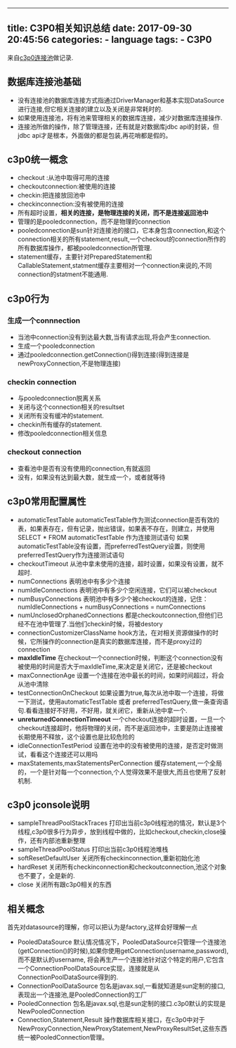 
---
title: C3P0相关知识总结
date: 2017-09-30 20:45:56
categories:
    - language
tags:
    - C3P0
---

来自[c3p0连接池](http://blog.sina.com.cn/s/blog_53b58e7c010197bj.html)做记录.

## 数据库连接池基础
* 没有连接池的数据库连接方式指通过DriverManager和基本实现DataSource进行连接,但它相关连接的建立以及关闭是非常耗时的.
* 如果使用连接池，将有池来管理相关的数据库连接，减少对数据库连接操作.
* 连接池所做的操作，除了管理连接，还有就是对数据库jdbc api的封装，但jdbc api才是根本，外面做的都是包装,再花哨都是假的。
<!--more-->
## c3p0统一概念
* checkout :从池中取得可用的连接
* checkoutconnection:被使用的连接
* checkin:把连接放回池中
* checkinconnection:没有被使用的连接
* 所有超时设置，**相关的连接，是物理连接的关闭，而不是连接返回池中**
* 管理的是pooledconnection，而不是物理的connection
* pooledconnection是sun针对连接池的接口，它本身包含connection,和这个connection相关的所有statement,result,一个checkout的connection所作的所有数据库操作，都被pooledconnection所管理.
* statement缓存，主要针对PreparedStatement和CallableStatement,statment缓存主要相对一个connection来说的,不同connection的statment不能通用. 

## c3p0行为
### 生成一个connnection
* 当池中connection没有到达最大数,当有请求出现,将会产生connection.
* 生成一个pooledconnection
* 通过pooledconnection.getConnection()得到连接(得到连接是newProxyConnection,不是物理连接)
### checkin connection
* 与pooledconnection脱离关系
* 关闭与这个connection相关的resultset
* 关闭所有没有缓冲的statement.
* checkin所有缓存的statement.
* 修改pooledconnection相关信息
### checkout connection 
* 查看池中是否有没有使用的connection,有就返回
* 没有，如果没有达到最大数，就生成一个，或者就等待
 
## c3p0常用配置属性
* automaticTestTable
    automaticTestTable作为测试connection是否有效的表，如果表存在，但有记录，抛出错误，如果表不存在，则建立，并使用SELECT * FROM automaticTestTable 作为连接测试语句
    如果automaticTestTable没有设置，而preferredTestQuery设置，则使用preferredTestQuery作为连接测试语句
* checkoutTimeout
    从池中拿未使用的连接，超时设置，如果没有设置，就不超时.
* numConnections
    表明池中有多少个连接
* numIdleConnections
    表明池中有多少个空闲连接，它们可以被checkout
* numBusyConnections
    表明池中有多少个被checkout的连接，记住：
    numIdleConnections + numBusyConnections = numConnections
* numUnclosedOrphanedConnections
    都是checkoutconnection,但他们已经不在池中管理了.当他们checkin时候，将被destory 
* connectionCustomizerClassName
    hook方法，在对相关资源做操作的时候，它所操作的connection是真实的数据库连接，而不是proxy过的connection
* **maxIdleTime**
    在checkout一个connection时候，判断这个connection没有被使用的时间是否大于maxIdleTime,来决定是关闭它，还是被checkout
* maxConnectionAge
    设置一个连接在池中最长的时间，如果时间超过，将会从池中清除
* testConnectionOnCheckout
    如果设置为true,每次从池中取一个连接，将做一下测试，使用automaticTestTable 或者 preferredTestQuery,做一条查询语句.看看连接好不好用，不好用，就关闭它，重新从池中拿一个.
* **unreturnedConnectionTimeout**
    一个checkout连接的超时设置，一旦一个checkout连接超时，他将物理的关闭，而不是返回池中，主要是防止连接被长期使用不释放，这个设置也是比较危险的
* idleConnectionTestPeriod
    设置在池中的没有被使用的连接，是否定时做测试，看看这个连接还可以用吗
* maxStatements,maxStatementsPerConnection
    缓存statement,一个全局的，一个是针对每一个connection,个人觉得效果不是很大,而且也使用了反射机制. 

## c3p0 jconsole说明
* sampleThreadPoolStackTraces
    打印出当前c3p0线程池的情况，默认是3个线程,c3p0很多行为异步，放到线程中做的，比如checkout,checkin,close操作，还有内部池重新整理
* sampleThreadPoolStatus
    打印出当前c3p0线程池堆栈
* softResetDefaultUser
    关闭所有checkinconnection,重新初始化池
* hardReset
    关闭所有checkinconnection和checkoutconnection,池这个对象也不要了，全是新的.
* close
    关闭所有跟c3p0相关的东西

## 相关概念
首先对datasource的理解，你可以把认为是factory,这样会好理解一点
* PooledDataSource
    默认情况情况下，PooledDataSource只管理一个连接池(getConnection()的时候),如果你使用getConnection(username,password),而不是默认的username,
    将会再生产一个连接池针对这个特定的用户,它包含一个ConnectionPoolDataSource实现，连接就是从ConnectionPoolDataSource得到的.
* ConnectionPoolDataSource
    包名是javax.sql,一看就知道是sun定制的接口,表现出一个连接池,是PooledConnection的工厂
* PooledConnection
    包名是javax.sql,也是sun定制的接口.c3p0默认的实现是NewPooledConnection
* Connection,Statement,Result
    操作数据库相关接口，在c3p0中对于NewProxyConnection,NewProxyStatement,NewProxyResultSet,这些东西统一被PooledConnection管理。
